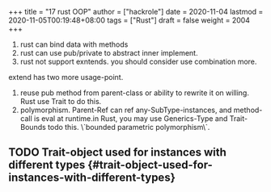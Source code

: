+++
title = "17 rust OOP"
author = ["hackrole"]
date = 2020-11-04
lastmod = 2020-11-05T00:19:48+08:00
tags = ["Rust"]
draft = false
weight = 2004
+++

1.  rust can bind data with methods
2.  rust can use pub/private to abstract inner implement.
3.  rust not support exntends. you should consider use combination more.

extend has two more usage-point.

1.  reuse pub method from parent-class or ability to rewrite it on willing. Rust use Trait to do this.
2.  polymorphism. Parent-Ref can ref any-SubType-instances, and method-call is eval at runtime.in Rust, you may use Generics-Type and Trait-Bounds todo this. \\\`bounded parametric polymorphism\\\`.


## <span class="org-todo todo TODO">TODO</span> Trait-object used for instances with different types {#trait-object-used-for-instances-with-different-types}
